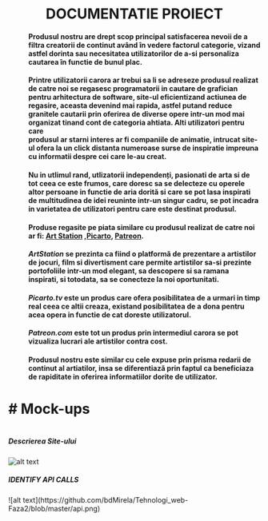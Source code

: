 <h1><center>DOCUMENTATIE PROIECT</center></h1>
<h4><dd><p>Produsul nostru  are drept  scop principal  satisfacerea nevoii  de a filtra creatorii de continut având în vedere factorul categorie, vizand astfel  dorinta sau necesitatea  utilizatorilor de a-si  personaliza <br> cautarea în functie de bunul plac.</p> </dd></h4>
<h4><dd><p>Printre  utilizatorii carora ar trebui sa li se adreseze produsul realizat de catre noi se regasesc programatorii in cautare de grafician  pentru arhitectura de software, site-ul eficientizand  actiunea   de <br> regasire, aceasta devenind mai rapida, astfel putand reduce granitele cautarii prin oferirea de diverse opere  intr-un mod mai organizat  tinand cont de categoria  ahtiata. Alti utilizatori pentru care <br> produsul  ar starni  interes ar fi  companiile de animatie, intrucat  site-ul ofera la un click distanta numeroase surse de inspiratie impreuna cu informatii despre cei care le-au creat.</p><p></p></dd></h4>
<h4><dd><p> Nu in utlimul rand, utlizatorii independenți, pasionati de arta si de tot ceea ce este frumos, care doresc sa se delecteze cu operele altor persoane in functie de aria dorită si care se pot lasa inspirati <br> de multitudinea de idei reuninte intr-un singur cadru, se pot incadra in varietatea de utilizatori pentru care este destinat  produsul.</p><p></p></dd></h4>
<h4><dd>Produse regasite pe piata similare cu produsul realizat de catre noi ar fi: <a href="https://www.artstation.com/">Art Station</a> ,<a href="https://picarto.tv/">Picarto</a>, <a href="www.patreon.com">Patreon</a>.</dd></h4>
<h4><dd> <em>ArtStation</em> se prezinta ca fiind o platformă de prezentare a artistilor de jocuri, film si divertisment care permite artistilor  sa-si  prezinte portofoliile intr-un mod elegant, sa descopere si sa ramana <br> inspirati, si totodata, sa se conecteze la noi oportunitati.</dd></h4>
<h4><dd> <em>Picarto.tv</em> este un produs care ofera posibilitatea de a urmari in timp real ceea ce altii creaza, existand posibilitatea  de a dona pentru acea opera in functie de cat doreste utilizatorul.</dd></h4>
<h4><dd> <em>Patreon.com</em> este tot un produs prin intermediul carora se pot vizualiza lucrari ale artistilor contra cost.</dd></h4>
<h4><dd> Produsul nostru este similar cu cele expuse prin prisma redarii de continut al artiatilor, insa se diferentiază prin faptul ca beneficiaza de  rapiditate in oferirea  informatiilor  dorite de utilizator.</dd></h4>
<h1># Mock-ups<h1>
<h5>Descrierea Site-ului</h5>

![alt text](https://github.com/bdMirela/Tehnologi_web-Faza2/blob/master/aRTsTUD.png)
<br><nr>
<h5>IDENTIFY API CALLS</h5>
![alt text](https://github.com/bdMirela/Tehnologi_web-Faza2/blob/master/api.png)

